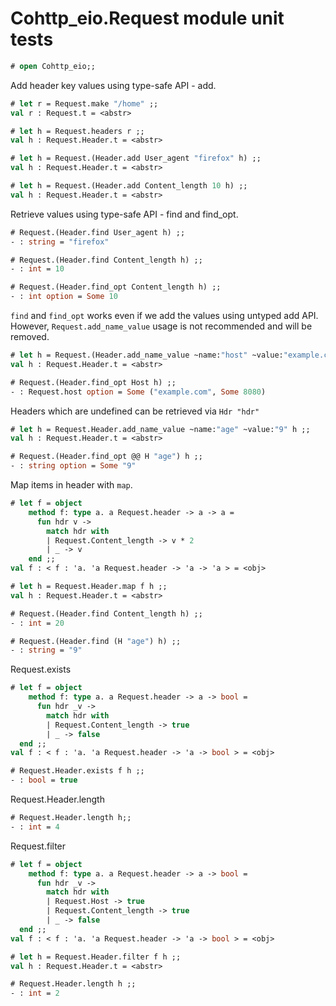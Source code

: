 # Cohttp_eio.Request module unit tests

```ocaml
# open Cohttp_eio;;
```

Add header key values using type-safe API - add.

```ocaml
# let r = Request.make "/home" ;;
val r : Request.t = <abstr>

# let h = Request.headers r ;;
val h : Request.Header.t = <abstr>

# let h = Request.(Header.add User_agent "firefox" h) ;;
val h : Request.Header.t = <abstr>

# let h = Request.(Header.add Content_length 10 h) ;;
val h : Request.Header.t = <abstr>
```

Retrieve values using type-safe API - find and find_opt.

```ocaml
# Request.(Header.find User_agent h) ;;
- : string = "firefox"

# Request.(Header.find Content_length h) ;;
- : int = 10

# Request.(Header.find_opt Content_length h) ;;
- : int option = Some 10
```

`find` and `find_opt` works even if we add the values using untyped add API. However, 
`Request.add_name_value` usage is not recommended and will be removed.

```ocaml
# let h = Request.(Header.add_name_value ~name:"host" ~value:"example.com:8080" h) ;;
val h : Request.Header.t = <abstr>

# Request.(Header.find_opt Host h) ;;
- : Request.host option = Some ("example.com", Some 8080)
```

Headers which are undefined can be retrieved via `Hdr "hdr"`

```ocaml
# let h = Request.Header.add_name_value ~name:"age" ~value:"9" h ;;
val h : Request.Header.t = <abstr>

# Request.(Header.find_opt @@ H "age") h ;;
- : string option = Some "9"
```

Map items in header with `map`.

```ocaml
# let f = object
    method f: type a. a Request.header -> a -> a =
      fun hdr v ->
        match hdr with
        | Request.Content_length -> v * 2
        | _ -> v
    end ;;
val f : < f : 'a. 'a Request.header -> 'a -> 'a > = <obj>

# let h = Request.Header.map f h ;; 
val h : Request.Header.t = <abstr>

# Request.(Header.find Content_length h) ;;
- : int = 20

# Request.(Header.find (H "age") h) ;;
- : string = "9"
```

Request.exists

```ocaml
# let f = object
    method f: type a. a Request.header -> a -> bool =
      fun hdr _v ->
        match hdr with
        | Request.Content_length -> true
        | _ -> false
  end ;;
val f : < f : 'a. 'a Request.header -> 'a -> bool > = <obj>

# Request.Header.exists f h ;;
- : bool = true
```

Request.Header.length

```ocaml
# Request.Header.length h;;
- : int = 4
```

Request.filter

```ocaml
# let f = object
    method f: type a. a Request.header -> a -> bool =
      fun hdr _v ->
        match hdr with
        | Request.Host -> true
        | Request.Content_length -> true
        | _ -> false
  end ;;
val f : < f : 'a. 'a Request.header -> 'a -> bool > = <obj>

# let h = Request.Header.filter f h ;;
val h : Request.Header.t = <abstr>

# Request.Header.length h ;;
- : int = 2
```
